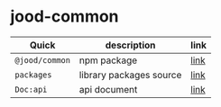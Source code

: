 # jood-common

| Quick          | description             | link                                                                        |
| -------------- | ----------------------- | --------------------------------------------------------------------------- |
| `@jood/common` | npm package             | [link](https://www.npmjs.com/package/@jood/common)                          |
| `packages`     | library packages source | [link](https://github.com/molgga/jood-common/tree/master/projects/packages) |
| `Doc:api`      | api document            | [link](https://github.com/molgga/jood-common/blob/master/docs)              |
